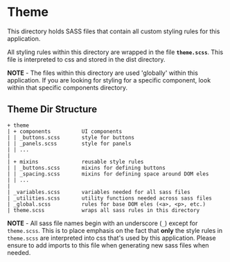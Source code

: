 # Theme

This directory holds SASS files that contain all custom styling rules for this application.

All styling rules within this directory are wrapped in the file **`theme.scss`**. This file is interpreted to css and stored in the dist directory.

**NOTE** - The files within this directory are used 'globally' within this application. If you are looking for styling for a specific component, look within that specific components directory.

## Theme Dir Structure

```text
+ theme
| + components          UI components
| | _buttons.scss       style for buttons
| | _panels.scss        style for panels
| | ...
|
| + mixins              reusable style rules
| | _buttons.scss       mixins for defining buttons
| | _spacing.scss       mixins for defining space around DOM eles
| | ...
|
| _variables.scss       variables needed for all sass files
| _utilities.scss       utility functions needed across sass files
| _global.scss          rules for base DOM eles (<a>, <p>, etc.)
| theme.scss            wraps all sass rules in this directory
```

**NOTE** - All sass file names begin with an underscore (`_`) except for `theme.scss`. This is to place emphasis on the fact that **only** the style rules in `theme.scss` are interpreted into css that's used by this application. Please ensure to add imports to this file when generating new sass files when needed.